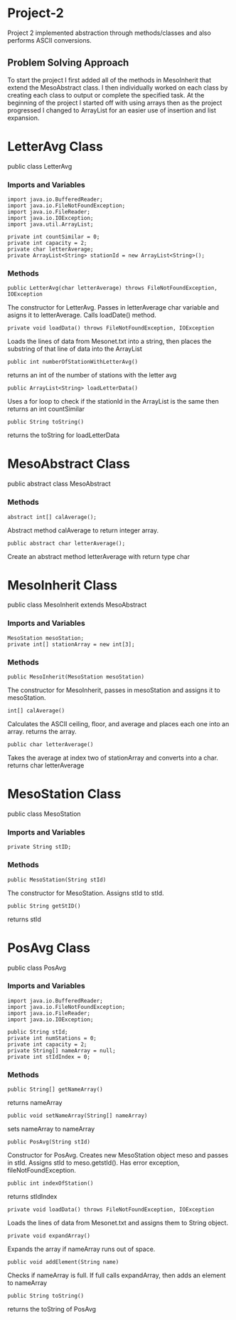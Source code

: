 # Project-2
Project 2 implemented abstraction through methods/classes and also performs ASCII conversions.
## Problem Solving Approach
To start the project I first added all of the methods in MesoInherit that extend the MesoAbstract class. I then individually worked on each class by creating each class to output or complete the specified task. At the beginning of the project I started off with using arrays then as the project progressed I changed to ArrayList for an easier use of insertion and list expansion.
# LetterAvg Class
public class LetterAvg 
### Imports and Variables
```
import java.io.BufferedReader;
import java.io.FileNotFoundException;
import java.io.FileReader;
import java.io.IOException;
import java.util.ArrayList;

private int countSimilar = 0;
private int capacity = 2;
private char letterAverage;
private ArrayList<String> stationId = new ArrayList<String>();
```
### Methods
```
public LetterAvg(char letterAverage) throws FileNotFoundException, IOException 
```
  The constructor for LetterAvg. Passes in letterAverage char variable and asigns it to letterAverage. Calls loadDate() method.
```
private void loadData() throws FileNotFoundException, IOException
```
  Loads the lines of data from Mesonet.txt into a string, then places the substring of that line of data into the ArrayList
```  
public int numberOfStationWithLetterAvg()
```
  returns an int of the number of stations with the letter avg
```
public ArrayList<String> loadLetterData() 
```
  Uses a for loop to check if the stationId in the ArrayList is the same then returns an int countSimilar
```
public String toString() 
```
  returns the toString for loadLetterData


# MesoAbstract Class
public abstract class MesoAbstract 
### Methods
```
abstract int[] calAverage();
```
  Abstract method calAverage to return integer array.
```
public abstract char letterAverage();
```
  Create an abstract method letterAverage with return type char


# MesoInherit Class
public class MesoInherit extends MesoAbstract
### Imports and Variables
```
MesoStation mesoStation;
private int[] stationArray = new int[3];
```
### Methods
```
public MesoInherit(MesoStation mesoStation)
```
  The constructor for MesoInherit, passes in mesoStation and assigns it to mesoStation.
```
int[] calAverage() 
```
  Calculates the ASCII ceiling, floor, and average and places each one into an array. returns the array.
```  
public char letterAverage()
```
  Takes the average at index two of stationArray and converts into a char. returns char letterAverage

# MesoStation Class
public class MesoStation 
### Imports and Variables
```
private String stID;
```
### Methods
```
public MesoStation(String stId)
```
  The constructor for MesoStation. Assigns stId to stId.
```
public String getStID() 
```
  returns stId

# PosAvg Class
public class PosAvg
### Imports and Variables
```
import java.io.BufferedReader;
import java.io.FileNotFoundException;
import java.io.FileReader;
import java.io.IOException;
  
public String stId;
private int numStations = 0;
private int capacity = 2;
private String[] nameArray = null;
private int stIdIndex = 0;
```
### Methods
```
public String[] getNameArray() 
```
  returns nameArray
```
public void setNameArray(String[] nameArray)
```
  sets nameArray to nameArray
```  
public PosAvg(String stId)
```
  Constructor for PosAvg. Creates new MesoStation object meso and passes in stId. Assigns stId to meso.getstId(). Has error exception, fileNotFoundException.
```
public int indexOfStation()
```
  returns stIdIndex
```
private void loadData() throws FileNotFoundException, IOException 
```
  Loads the lines of data from Mesonet.txt and assigns them to String object.
```
private void expandArray()
```
  Expands the array if nameArray runs out of space.
```
public void addElement(String name)
```
  Checks if nameArray is full. If full calls expandArray, then adds an element to nameArray
```
public String toString()
```
  returns the toString of PosAvg
 

